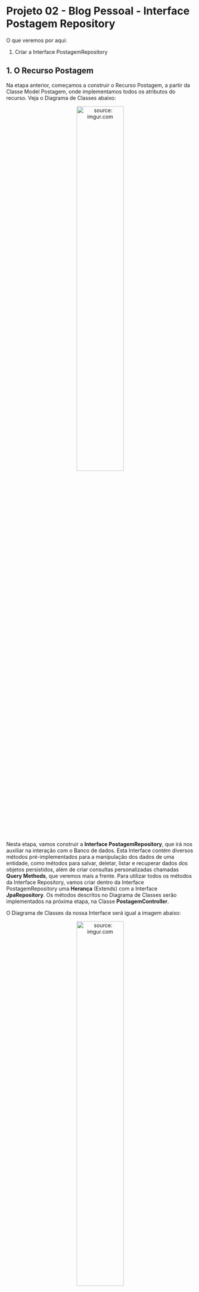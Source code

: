 ﻿
<h1>Projeto 02 - Blog Pessoal - Interface Postagem Repository</h1>

O que veremos por aqui:

1. Criar a Interface PostagemRepository

<h2>1. O Recurso Postagem</h2>

Na etapa anterior, começamos a construir o Recurso Postagem, a partir da Classe Model Postagem, onde implementamos todos os atributos do recurso. Veja o Diagrama de Classes abaixo: 

<div align="center"><img src="https://i.imgur.com/aKmFiA1.png" title="source: imgur.com" width="50%"/></div>

Nesta etapa, vamos construir a **Interface PostagemRepository**, que irá nos auxiliar na interação com o Banco de dados. Esta Interface contém diversos métodos pré-implementados para a manipulação dos dados de uma entidade, como métodos para salvar, deletar, listar e recuperar dados dos objetos persistidos, além de criar consultas personalizadas chamadas **Query Methods**, que veremos mais a frente. Para utilizar todos os métodos da Interface Repository, vamos criar dentro da Interface PostagemRepository uma **Herança** (Extends) com a Interface **JpaRepository**. Os métodos descritos no Diagrama de Classes serão implementados na próxima etapa, na Classe **PostagemController**.

O Diagrama de Classes da nossa Interface será igual a imagem abaixo:

<div align="center"><img src="https://i.imgur.com/EoYIfl5.png" title="source: imgur.com" width="50%"/></div>

<h2>👣 Passo 01 - Criar o Pacote Repository</h2>

Na Source Folder Principal (**src/main/java**), observe que já foi criado o pacote Principal da nossa aplicação (**com.generation.blogpessoal**) e o pacote Model (**com.generation.blogpessoal.model**). Na figura abaixo, podemos visualizar os 2  pacotes:

<div align="center"><img src="https://i.imgur.com/V6YalQR.png" title="source: imgur.com" /></div>

Nesta etapa, vamos criar a **Camada Repository**:

1. No lado esquerdo superior, na Guia **Package explorer**, clique com o botão direito do mouse sobre a Package **com.generation.blogpessoal**, na Source Folder **src/main/java** e clique na opção  **New 🡪 Package**.

<div align="center"><img src="https://i.imgur.com/HAK5dDe.png?1" title="source: imgur.com" /></div>

2. Na janela **New Java Package**, no item **Name**, acrescente no final do nome da Package **.repository**, como mostra a figura abaixo:

<div align="center"><img src="https://i.imgur.com/pJiwCrP.png" title="source: imgur.com" /></div>

3. Clique no botão **Finish** para concluir.

Quando você terminar de criar a **Camada Repository**, a sua estrutura de pacotes ficará igual a figura abaixo:

<div align="center"><img src="https://i.imgur.com/Y5B4eJC.png?1" title="source: imgur.com" /></div>

<h2>👣 Passo 02 - Criar a Interface PostagemRepository na Camada Repository</h2>

Agora vamos criar a Interface Repository que chamaremos de **PostagemRepository**.

1. Clique com o botão direito do mouse sobre o **Pacote Repository** (**com.generation.blogpessoal.repository**), na Source Folder Principal (**src/main/java**), como mostra a figura abaixo:
2. Na sequência, clique na opção **New 🡪 Interface**

<div align="center"><img src="https://i.imgur.com/WQkZaft.png" title="source: imgur.com" /></div>

3. Na janela **New Java Interface**, no item **Name**, digite o nome da Interface (**PostagemRespository**), como mostra a figura abaixo:

<div align="center"><img src="https://i.imgur.com/Hsx35c6.png" title="source: imgur.com" /></div>

4. Clique no botão **Finish** para concluir.

 Agora vamos criar o código da **Interface Repository PostagemRepository**, como mostra a figura abaixo:

<div align="left"><img src="https://i.imgur.com/bZKrLzC.png" title="source: imgur.com" /></div>

Vamos analisar o código:

Antes de continuar, vamos relembrar **o que é uma Interface?**

Uma **interface em Java**  é uma **Classe Abstrata** (uma classe que serve de modelo para outras classes), composta somente por métodos abstratos. E como tal, obviamente não pode ser instanciada, ou seja, ela só contém as declarações dos métodos e constantes, nenhuma implementação, apenas as assinaturas dos métodos, que serão implementados em uma Classe.

**Linha 08:** A Anotação (Annotation) **@Repository** indica que a Interface é do tipo repositório, ou seja, ela é responsável pela interação com o Banco de dados através dos métodos padrão (**Herdados da Interface JPA Repository**) e das **Query Methods**, que são métodos personalizados que geram consultas (Instruções SQL do tipo Select), através da combinação de palavras chave, que representam os comandos da linguagem SQL.

**Linha 09:** Observe que na declaração da Interface foi adicionada a Herança através da palavra reservada **extends** com a Interface JpaRepository, que recebe 2 parâmetros:

1. A **Classe Postagem**, que é a Entidade que será mapeada em nosso Banco de dados (Lembre-se que a Classe Postagem foi quem gerou a nossa tabela tb_postagens) 
2. O **Long** representa a nossa Chave Primária (Primary Key), que é o atributo que recebeu a anotação **@Id** na nossa Classe Postagem (o atributo também se chama id em nossa Classe Postagem).

Estes 2 parâmetros são do tipo **Java Generics** (podem receber qualquer tipo de Objeto <T, T>). Dentro contexto do JPA são o mínimo necessário para executar os Métodos padrão da Interface Repository, que serão implementados na próxima etapa na Classe **PostagemController**. Estes métodos básicos já ficam automaticamente  disponíveis no Recurso Postagem a partir do momento que a Interface PostagemRepository herda a Interface JpaRepository.

<div align="left"><img src="https://i.imgur.com/sv8IEe1.png" title="source: imgur.com" width="25px"/> <a href="https://docs.spring.io/spring-data/jpa/docs/current/reference/html/#repositories" target="_blank"><b>Documentação:<i> @Repository</i></b></a>

<div align="left"><img src="https://i.imgur.com/JSfXyzm.png" title="source: imgur.com" width="30px"/> <a href="https://www.w3schools.com/java/java_interface.asp" target="_blank"><b>Documentação: <i>Java Interface</i></b></a>

<div align="left"><img src="https://i.imgur.com/JSfXyzm.png" title="source: imgur.com" width="30px"/> <a href="https://www.w3schools.com/java/java_abstract.asp" target="_blank"><b>Documentação: <i>Classes Abstratas</i></b></a>

<div align="left"><img src="https://i.imgur.com/JSfXyzm.png" title="source: imgur.com" width="30px"/> <a href="https://docs.oracle.com/javase/tutorial/java/generics/types.html" target="_blank"><b>Documentação: <i>Java Generics</i></b></a>
	
<br /><br />

<div align="left"><img src="https://i.imgur.com/bQGvf3h.png" title="source: imgur.com" width="25px"/> <a href="https://github.com/conteudoGeneration/backend_blog_pessoal/blob/03-blog_pessoal_crud_03/blogpessoal/src/main/java/com/generation/blogpessoal/repository/PostagemRepository.java" target="_blank"><b>Código fonte da Interface Postagem Repository</b></a>

<br /><br />

<h3>Métodos Padrão da Interface JpaRepository</h3>

<table>
	<tr>
        <td width="30%"><code><b>save(Objeto objeto)</b></code></td>
		<td>Cria ou Atualiza um objeto no Banco de Dados.</td>
	</tr>
	<tr>
        <td><code><b>findById(Long id)</b></code></td>
		<td>Retorna (exibe) um Objeto persistido de acordo com o id informado.</td>
	</tr>
	<tr>
        <td><code><b>existsById(Long id)</b></code></td>
		<td>Retorna True se um Objeto identificado pelo id estiver persistido no Banco de dados.</td>
	</tr>
	<tr>
        <td><code><b>findAll()</b></code></td>
		<td>Retorna (exibe) todos os Objetos persistidos.</td>
    </tr>
	<tr>
        <td><code><b>deleteById(Long id)</b></code></td>
		<td>Localiza um Objeto persistido pelo id e deleta caso ele seja encontrado. Não é possível desfazer esta operação.</td>
	</tr>
	<tr>
        <td><code><b>deleteAll()</b></code></td>
		<td>Deleta todos os Objetos persistidos.Não é possível desfazer esta operação.</td>
    </tr>
</table>

<div align="left"><img src="https://i.imgur.com/sv8IEe1.png" title="source: imgur.com" width="25px"/> <a href="https://docs.spring.io/spring-data/jpa/docs/current/reference/html/#repositories.core-concepts" target="_blank"><b>Documentação: Métodos Padrão</b></a>

<br /><br />

<div align="left"><img src="https://i.imgur.com/bQGvf3h.png" title="source: imgur.com" width="3%"/> <a href="https://github.com/conteudoGeneration/backend_blog_pessoal/tree/03-blog_pessoal_crud_03" target="_blank"><b>Código fonte do Projeto</b></a>

<br /><br />
	
<div align="left"><a href="README.md"><img src="https://i.imgur.com/XMgF3gl.png" title="source: imgur.com" width="3%"/>Voltar</a></div>
